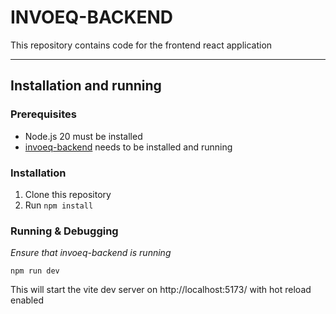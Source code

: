 # INVOEQ-BACKEND

This repository contains code for the frontend react application

---

## Installation and running

### Prerequisites

- Node.js 20 must be installed
- [invoeq-backend](https://gitlab.com/invoeq/invoeq-backend/) needs to be installed and running

### Installation

1. Clone this repository
2. Run `npm install`

### Running & Debugging

_Ensure that invoeq-backend is running_

`npm run dev`

This will start the vite dev server on http://localhost:5173/ with hot reload enabled
